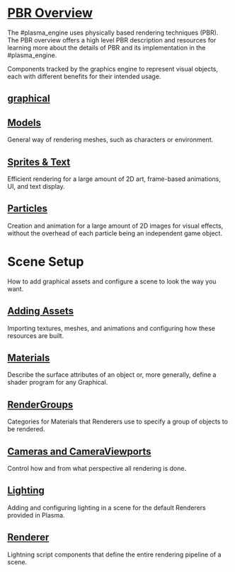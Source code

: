 
 # [ PBR Overview](https://github.com/PlasmaEngine/PlasmaDocs/blob/master/plasma_editor_documentation/plasmamanual/graphics/physically_based_rendering.markdown)
The #plasma_engine uses physically based rendering techniques (PBR). The PBR overview offers a high level PBR description and resources for learning more about the details of PBR and its implementation in the #plasma_engine.

Components tracked by the graphics engine to represent visual objects, each with different benefits for their intended usage.

 ## [graphical](https://github.com/PlasmaEngine/PlasmaDocs/blob/master/plasma_editor_documentation/plasmamanual/graphics/graphical.markdown)

 ## [Models](https://github.com/PlasmaEngine/PlasmaDocs/blob/master/plasma_editor_documentation/plasmamanual/graphics/models.markdown)
General way of rendering meshes, such as characters or environment.

 ## [Sprites & Text](https://github.com/PlasmaEngine/PlasmaDocs/blob/master/plasma_editor_documentation/plasmamanual/graphics/sprites.markdown)
Efficient rendering for a large amount of 2D art, frame-based animations, UI, and text display.

 ## [Particles](https://github.com/PlasmaEngine/PlasmaDocs/blob/master/plasma_editor_documentation/plasmamanual/graphics/particles.markdown)
Creation and animation for a large amount of 2D images for visual effects, without the overhead of each particle being an independent game object.

 # Scene Setup
How to add graphical assets and configure a scene to look the way you want.

 ## [Adding Assets](https://github.com/PlasmaEngine/PlasmaDocs/blob/master/plasma_editor_documentation/plasmamanual/graphics/adding_assets.markdown)
Importing textures, meshes, and animations and configuring how these resources are built.

 ## [Materials](https://github.com/PlasmaEngine/PlasmaDocs/blob/master/plasma_editor_documentation/plasmamanual/graphics/materials.markdown)
Describe the surface attributes of an object or, more generally, define a shader program for any Graphical.

 ## [RenderGroups](https://github.com/PlasmaEngine/PlasmaDocs/blob/master/plasma_editor_documentation/plasmamanual/graphics/rendergroups.markdown)
Categories for Materials that Renderers use to specify a group of objects to be rendered.

 ## [Cameras and CameraViewports](https://github.com/PlasmaEngine/PlasmaDocs/blob/master/plasma_editor_documentation/plasmamanual/graphics/camerasviewportsrenderers.markdown)
Control how and from what perspective all rendering is done.

 ## [Lighting](https://github.com/PlasmaEngine/PlasmaDocs/blob/master/plasma_editor_documentation/plasmamanual/graphics/lighting.markdown)
Adding and configuring lighting in a scene for the default Renderers provided in Plasma.

 ## [Renderer](https://github.com/PlasmaEngine/PlasmaDocs/blob/master/plasma_editor_documentation/plasmamanual/graphics/renderer.markdown)
Lightning script components that define the entire rendering pipeline of a scene.
 

 